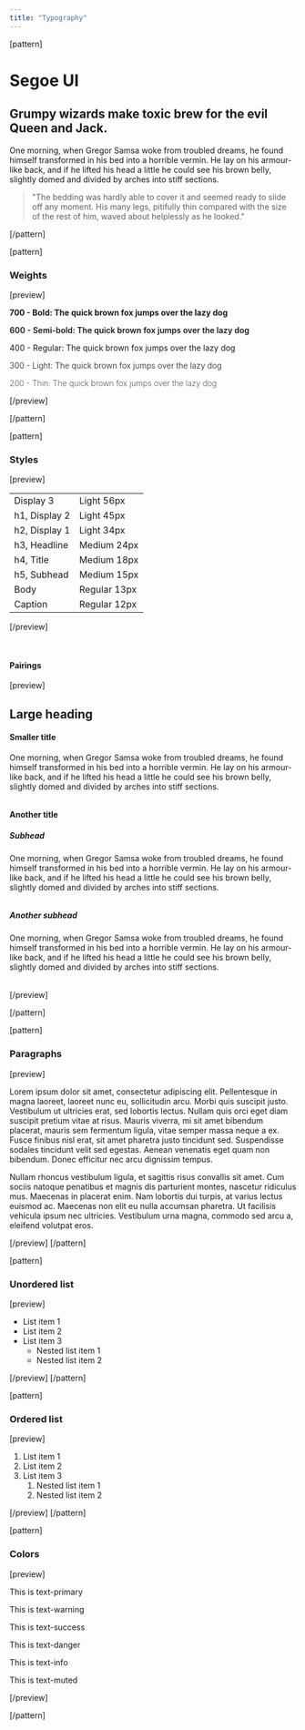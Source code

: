 ```yaml
---
title: "Typography"
---
```


[pattern]
<div class="container-fluid">
    <div class="row">
        <div style="max-width: 100%; width: 600px; margin: auto;">
            <h1>Segoe UI</h1>
            <h2>Grumpy wizards make toxic brew for the evil Queen and Jack.</h2>
            <p class="subhead">One morning, when Gregor Samsa woke from troubled dreams, he found himself transformed in his bed into a horrible vermin. He lay on his armour-like back, and if he lifted his head a little he could see his brown belly, slightly domed and divided by arches into stiff sections.</p>
            <blockquote>"The bedding was hardly able to cover it and seemed ready to slide off any moment. His many legs, pitifully thin compared with the size of the rest of him, waved about helplessly as he looked."</blockquote>
        </div>
    </div>
</div>
[/pattern]

[pattern]
### Weights

[preview]
<div style="font-size: 14px">
    <!-- <p style="font-weight: 800">800 - Black: The quick brown fox jumps over the lazy dog</p> -->
    <p style="font-weight: 700">700 - Bold: The quick brown fox jumps over the lazy dog</p>
    <p style="font-weight: 600">600 - Semi-bold: The quick brown fox jumps over the lazy dog</p>
    <!-- <p style="font-weight: 500">500 - Medium: The quick brown fox jumps over the lazy dog</p> -->
    <p style="font-weight: 400">400 - Regular: The quick brown fox jumps over the lazy dog</p>
    <p style="font-weight: 300">300 - Light: The quick brown fox jumps over the lazy dog</p>
    <p style="font-weight: 200">200 - Thin: The quick brown fox jumps over the lazy dog</p>
    <!-- <p style="font-weight: 100">100 - Ultra thin: The quick brown fox jumps over the lazy dog</p> -->
</div>

[/preview]

[/pattern]

[pattern]
### Styles

[preview]
<table class="table table-borderless table-valign">
    <tbody>
        <tr>
            <td>Display 3</td>
            <td><div class="display3">Light 56px</div></td>
        </tr>
        <tr>
            <td>h1, Display 2</td>
            <td><div class="display2">Light 45px</div></td>
        </tr>
        <tr>
            <td>h2, Display 1</td>
            <td><div class="display1">Light 34px</div></td>
        </tr>
        <tr>
            <td>h3, Headline</td>
            <td><div class="headline">Medium 24px</div></td>
        </tr>
        <tr>
            <td>h4, Title</td>
            <td><div class="title">Medium 18px</div></td>
        </tr>
        <tr>
            <td>h5, Subhead</td>
            <td><div class="subhead">Medium 15px</div></td>
        </tr>
        <tr>
            <td>Body</td>
            <td><div class="body">Regular 13px</div></td>
        </tr>
        <tr>
            <td>Caption</td>
            <td><div class="caption">Regular 12px</div></td>
        </tr>
    </tbody>
</table>

[/preview]

&nbsp;

#### Pairings
[preview]
<div style="max-width: 600px;">
    <h2>Large heading</h2>
    <h4>Smaller title</h4>
    <p style="margin-bottom: 32px;">One morning, when Gregor Samsa woke from troubled dreams, he found himself transformed in his bed into a horrible vermin. He lay on his armour-like back, and if he lifted his head a little he could see his brown belly, slightly domed and divided by arches into stiff sections.</p>
    <h4>Another title</h4>
    <h5>Subhead</h5>
    <p style="margin-bottom: 32px;">One morning, when Gregor Samsa woke from troubled dreams, he found himself transformed in his bed into a horrible vermin. He lay on his armour-like back, and if he lifted his head a little he could see his brown belly, slightly domed and divided by arches into stiff sections.</p>
    <h5>Another subhead</h5>
    <p style="margin-bottom: 32px;">One morning, when Gregor Samsa woke from troubled dreams, he found himself transformed in his bed into a horrible vermin. He lay on his armour-like back, and if he lifted his head a little he could see his brown belly, slightly domed and divided by arches into stiff sections.</p>

</div>
[/preview]

[/pattern]

[pattern]
### Paragraphs
[preview]
<p>Lorem ipsum dolor sit amet, consectetur adipiscing elit. Pellentesque in magna laoreet, laoreet nunc eu, sollicitudin arcu. Morbi quis suscipit justo. Vestibulum ut ultricies erat, sed lobortis lectus. Nullam quis orci eget diam suscipit pretium vitae at risus. Mauris viverra, mi sit amet bibendum placerat, mauris sem fermentum ligula, vitae semper massa neque a ex. Fusce finibus nisl erat, sit amet pharetra justo tincidunt sed. Suspendisse sodales tincidunt velit sed egestas. Aenean venenatis eget quam non bibendum. Donec efficitur nec arcu dignissim tempus.</p>
<p>Nullam rhoncus vestibulum ligula, et sagittis risus convallis sit amet. Cum sociis natoque penatibus et magnis dis parturient montes, nascetur ridiculus mus. Maecenas in placerat enim. Nam lobortis dui turpis, at varius lectus euismod ac. Maecenas non elit eu nulla accumsan pharetra. Ut facilisis vehicula ipsum nec ultricies. Vestibulum urna magna, commodo sed arcu a, eleifend volutpat eros.</p>
[/preview]
[/pattern]

[pattern]
### Unordered list
[preview]
<ul>
    <li>List item 1</li>
    <li>List item 2</li>
    <li>List item 3
        <ul>
            <li>Nested list item 1 </li>
            <li>Nested list item 2 </li>
        </ul>
    </li>
</ul>
[/preview]
[/pattern]

[pattern]
### Ordered list
[preview]
<ol>
    <li>List item 1</li>
    <li>List item 2</li>
    <li>List item 3
        <ol>
            <li>Nested list item 1 </li>
            <li>Nested list item 2 </li>
        </ol>
    </li>
</ol>
[/preview]
[/pattern]

[pattern]
### Colors

[preview]
<p class="text-primary">This is text-primary</p>
<p class="text-warning">This is text-warning</p>
<p class="text-success">This is text-success</p>
<p class="text-danger">This is text-danger</p>
<p class="text-info">This is text-info</p>
<p class="text-muted">This is text-muted</p>
[/preview]

[/pattern]
